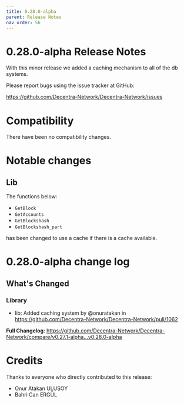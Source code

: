 ```yaml
---
title: 0.28.0-alpha
parent: Release Notes
nav_order: 56
---
```


# 0.28.0-alpha Release Notes

With this minor release we added a caching mechanism to all of the db systems.

Please report bugs using the issue tracker at GitHub:

<https://github.com/Decentra-Network/Decentra-Network/issues>

# Compatibility

There have been no compatibility changes.

# Notable changes

## Lib

The functions below:

- `GetBlock`
- `GetAccounts`
- `GetBlockshash`
- `GetBlockshash_part`

has been changed to use a cache if there is a cache available.

# 0.28.0-alpha change log

<!-- Release notes generated using configuration in .github/release.yml at master -->

## What's Changed

### Library

- lib: Added caching system by @onuratakan in https://github.com/Decentra-Network/Decentra-Network/pull/1062

**Full Changelog**: https://github.com/Decentra-Network/Decentra-Network/compare/v0.27.1-alpha...v0.28.0-alpha

# Credits

Thanks to everyone who directly contributed to this release:

- Onur Atakan ULUSOY
- Bahri Can ERGÜL
